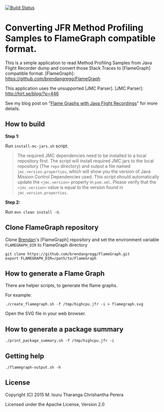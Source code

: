 [![Build Status](https://travis-ci.org/chrishantha/jfr-flame-graph.svg?branch=master)](https://travis-ci.org/chrishantha/jfr-flame-graph)

Converting JFR Method Profiling Samples to FlameGraph compatible format.
========================================================================

This is a simple application to read Method Profiling Samples from Java Flight Recorder dump and convert those Stack Traces to [FlameGraph] compatible format.
[FlameGraph]: https://github.com/brendangregg/FlameGraph

This application uses the unsupported [JMC Parser].
[JMC Parser]: http://hirt.se/blog/?p=446

See my blog post on "[Flame Graphs with Java Flight Recordings]" for more details.

[Flame Graphs with Java Flight Recordings]: http://isuru-perera.blogspot.com/2015/05/flame-graphs-with-java-flight-recordings.html

## How to build

**Step 1:**

Run `install-mc-jars.sh` script.

> The required JMC dependencies need to be installed to a local repository first. The script will install required JMC jars to the local repository (The `repo` directory) and output a file named `jmc_version.properties`, which will show you the version of Java Mission Control Dependencies used.
> This script should automatically update the `<jmc.version>` property in `pom.xml`. Please verify that the `<jmc.version>` value is equal to the version found in `jmc_version.properties`.

**Step 2:**

Run `mvn clean install -U`.

## Clone FlameGraph repository

Clone [Brendan]'s [FlameGraph] repository and set the environment variable `FLAMEGRAPH_DIR` to FlameGraph directory

[Brendan]: http://www.brendangregg.com/bio.html

```
git clone https://github.com/brendangregg/FlameGraph.git
export FLAMEGRAPH_DIR=/path/to/FlameGraph
```

## How to generate a Flame Graph

There are helper scripts, to generate the flame graphs.

For example:

```
./create_flamegraph.sh -f /tmp/highcpu.jfr -i > flamegraph.svg
```
Open the SVG file in your web browser.

## How to generate a package summary

```
./print_package_summary.sh -f /tmp/highcpu.jfr -i
```


## Getting help

`./flamegraph-output.sh -h`

## License

Copyright (C) 2015 M. Isuru Tharanga Chrishantha Perera

Licensed under the Apache License, Version 2.0
